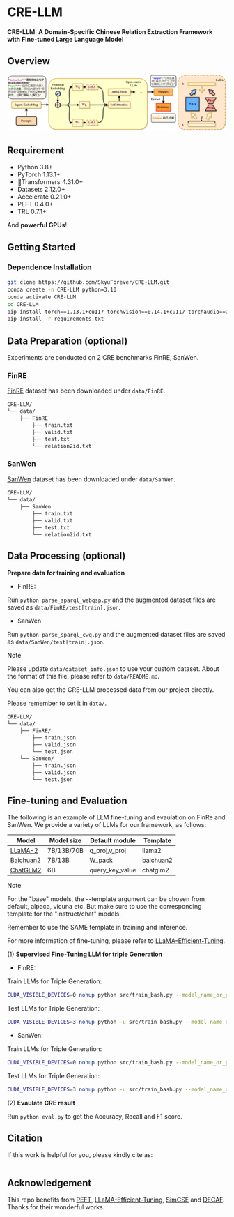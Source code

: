 # CRE-LLM
<h4 >CRE-LLM: A Domain-Specific Chinese Relation Extraction Framework with Fine-tuned Large Language Model</h4>

##  Overview 

![](./figs/Figure2.drawio.png)

## Requirement

- Python 3.8+
- PyTorch 1.13.1+
- 🤗Transformers 4.31.0+
- Datasets 2.12.0+
- Accelerate 0.21.0+
- PEFT 0.4.0+
- TRL 0.7.1+

And **powerful GPUs**!

## Getting Started

### Dependence Installation

```bash
git clone https://github.com/SkyuForever/CRE-LLM.git
conda create -n CRE-LLM python=3.10
conda activate CRE-LLM
cd CRE-LLM
pip install torch==1.13.1+cu117 torchvision==0.14.1+cu117 torchaudio==0.13.1 --extra-index-url https://download.pytorch.org/whl/cu117
pip install -r requirements.txt
```

## Data Preparation (optional)

Experiments are conducted on 2 CRE benchmarks FinRE, SanWen.

### FinRE

[FinRE](https://github.com/thunlp/Chinese_NRE/tree/master/data/FinRE) dataset has been downloaded under `data/FinRE`.

```
CRE-LLM/
└── data/
    ├── FinRE                  
        ├── train.txt
        ├── valid.txt      
        ├── test.txt
        └── relation2id.txt                                                           
```

### SanWen

[SanWen](https://github.com/thunlp/Chinese_NRE/tree/master/data/SanWen) dataset has been downloaded under `data/SanWen`.
```
CRE-LLM/
└── data/
    ├── SanWen                 
        ├── train.txt                   
        ├── valid.txt      
        ├── test.txt
        └── relation2id.txt                       
```

## Data Processing (optional)

**Prepare data for training and evaluation** 

- FinRE: 

Run `python parse_sparql_webqsp.py` and the augmented dataset files are saved as `data/FinRE/test[train].json`. 

- SanWen 

Run `python parse_sparql_cwq.py` and the augmented dataset files are saved as `data/SanWen/test[train].json`.

> [!NOTE]
> Please update `data/dataset_info.json` to use your custom dataset. About the format of this file, please refer to `data/README.md`.
>
> You can also get the CRE-LLM processed data from our project directly.
>
> Please remember to set it in `data/`.
```
CRE-LLM/
└── data/
    ├── FinRE/                 
        ├── train.json    
        ├── valid.json
        └── test.json  
    └── SanWen/                 
        ├── train.json    
        ├── valid.json
        └── test.json                                               
```

## Fine-tuning and Evaluation

The following is an example of LLM fine-tuning and evaulation on FinRe and SanWen. We provide a variety of LLMs for our framework, as follows:

| Model                                                    | Model size                  | Default module    | Template  |
| -------------------------------------------------------- | --------------------------- | ----------------- | --------- |
| [LLaMA-2](https://huggingface.co/meta-llama)             | 7B/13B/70B                  | q_proj,v_proj     | llama2    |
| [Baichuan2](https://github.com/baichuan-inc/Baichuan2)   | 7B/13B                      | W_pack            | baichuan2 |
| [ChatGLM2](https://github.com/THUDM/ChatGLM2-6B)         | 6B                          | query_key_value   | chatglm2  |

> [!NOTE]
> For the "base" models, the --template argument can be chosen from default, alpaca, vicuna etc. But make sure to use the corresponding template for the "instruct/chat" models.
>
> Remember to use the SAME template in training and inference.
>
> For more information of fine-tuning, please refer to [LLaMA-Efficient-Tuning](https://github.com/hiyouga/LLaMA-Efficient-Tuning).

(1) **Supervised Fine-Tuning LLM for triple Generation**

- FinRE: 

Train LLMs for Triple Generation:

```bash
CUDA_VISIBLE_DEVICES=0 nohup python src/train_bash.py --model_name_or_path path_to_model --stage sft --do_train --dataset FinRE --template default --finetuning_type lora --lora_target q_proj,v_proj --output_dir path_to_sft_checkpoint --overwrite_cache --per_device_train_batch_size 4 --gradient_accumulation_steps 4 --lr_scheduler_type cosine --logging_steps 10 --save_steps 1000 --learning_rate 5e-5 --num_train_epochs 5 --plot_loss --fp16 >> FinRE_train.txt 2>&1 &
```

Test LLMs for Triple Generation:
```bash
CUDA_VISIBLE_DEVICES=3 nohup python -u src/train_bash.py --model_name_or_path path_to_model --stage sft --dataset FinRE --do_predict --template default --finetuning_type lora --checkpoint_dir path_to_checkpoint --output_dir path_to_predict_result --per_device_eval_batch_size 8 --max_samples 100 --predict_with_generate >> FinRE_test.txt 2>&1 &
```

- SanWen:

Train LLMs for Triple Generation:

```bash
CUDA_VISIBLE_DEVICES=0 nohup python src/train_bash.py --model_name_or_path path_to_model --stage sft --do_train --dataset SanWen --template default --finetuning_type lora --lora_target q_proj,v_proj --output_dir path_to_sft_checkpoint --overwrite_cache --per_device_train_batch_size 4 --gradient_accumulation_steps 4 --lr_scheduler_type cosine --logging_steps 10 --save_steps 1000 --learning_rate 5e-4 --num_train_epochs 10 --plot_loss --fp16 >> SanWen_train.txt 2>&1 &
```

Test LLMs for Triple Generation:
```bash
CUDA_VISIBLE_DEVICES=3 nohup python -u src/train_bash.py --model_name_or_path path_to_model --stage sft --dataset SanWen --do_predict --template default --finetuning_type lora --checkpoint_dir path_to_checkpoint --output_dir path_to_predict_result --per_device_eval_batch_size 8 --max_samples 100 --predict_with_generate >> SanWen_test.txt 2>&1 &
```

(2) **Evaulate CRE result**

Run `python eval.py` to get the Accuracy, Recall and F1 score.

## Citation

If this work is helpful for you, please kindly cite as:

```bibtex

```

## Acknowledgement

This repo benefits from [PEFT](https://github.com/huggingface/peft), [LLaMA-Efficient-Tuning](https://github.com/hiyouga/LLaMA-Efficient-Tuning), [SimCSE](https://github.com/princeton-nlp/SimCSE) and [DECAF](https://github.com/awslabs/decode-answer-logical-form). Thanks for their wonderful works.

